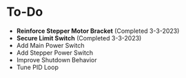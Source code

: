 # To-Do
- **Reinforce Stepper Motor Bracket** (Completed 3-3-2023)
- **Secure Limit Switch** (Completed 3-3-2023)
- Add Main Power Switch
- Add Stepper Power Switch
- Improve Shutdown Behavior
- Tune PID Loop
